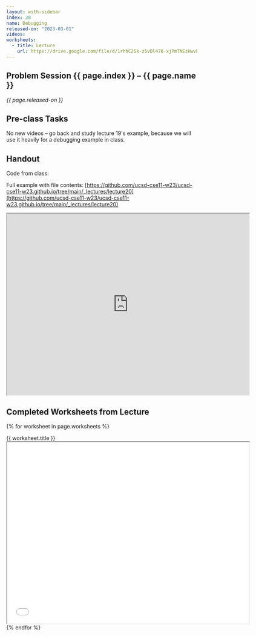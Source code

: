```yaml
---
layout: with-sidebar
index: 20
name: Debugging
released-on: "2023-03-01"
videos:
worksheets:
  - title: Lecture
    url: https://drive.google.com/file/d/1rhhC2Sk-z5vDl476-xjPmTNEzHwvkdYM
---
```


## Problem Session {{ page.index }} – {{ page.name }}

_{{ page.released-on }}_

## Pre-class Tasks

No new videos – go back and study lecture 19's example, because we will use it
heavily for a debugging example in class.

## Handout

Code from class:

<script src="https://emgithub.com/embed.js?target=https%3A%2F%2Fgithub.com%2Fucsd-cse11-f21%2Fucsd-cse11-f21.github.io%2Fblob%2Fmain%2F_lectures%2Flecture21%2FRegionMain.java&style=github&showBorder=on&showLineNumbers=on&showFileMeta=on&showCopy=on"></script>

Full example with file contents: [https://github.com/ucsd-cse11-w23/ucsd-cse11-w23.github.io/tree/main/_lectures/lecture20](https://github.com/ucsd-cse11-w23/ucsd-cse11-w23.github.io/tree/main/_lectures/lecture20)

<iframe src="https://drive.google.com/file/d/1nJNKZgleBungQkgku8kBWfXYETDsV3ui/preview" width="640" height="480" allow="autoplay"></iframe>

## Completed Worksheets from Lecture

{% for worksheet in page.worksheets %}
<div class="worksheetBox">
{{ worksheet.title }}
<br>
<iframe src="{{ worksheet.url }}/preview" width="640" height="480" allow="autoplay"></iframe>
</div>
{% endfor %}